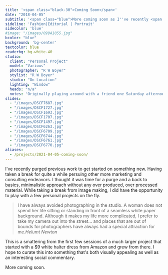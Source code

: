 ```yaml
---
title: '<span class="black-30">Coming Soon</span>'
date: "2018-04-05"
subtitle: '<span class="blue">More coming soon as I''ve recently <span class="fw7">purged everything.</span></span>'
sideline: 'Fashion|Editorial | Portrait'
sidecolor: 'blue'
#image: "/images/099A1055.jpg"
bcolor: "blue"
background: 'bg-center'
textcolor: blue
readerbg: bg-white-40
studio:
  client: "Personal Project"
  model: "Various"
  photographer: "R W Boyer"
  stylist: "R W Boyer"
  studio: "On Location"
  lighting: "Window"
  heads: "n/a"
  notes: 'Originally playing around with a friend one Saturday afternoon grew into a project involving 25 extremely diverse subjects from all walks of life.'
slides:
  - "/images/DSCF7687.jpg"
  - "/images/DSCF1727.jpg"
  - "/images/DSCF1693.jpg"
  - "/images/DSCF1707.jpg"
  - "/images/DSCF1497.jpg"
  - "/images/DSCF6263.jpg"
  - "/images/DSCF6709.jpg"
  - "/images/DSCF6744.jpg"
  - "/images/DSCF6761.jpg"
  - "/images/DSCF6770.jpg"
aliases:
  - /projects/2021-04-05-coming-soon/
---
```

I've recently purged previous work to get started on something new. Having taken a break for quite a while persuing other more marketing and consulting endeavors. I thought it was time for a purge and a back to basics, minimalistic approach without any over produced, over processed material. While taking a break from image making, I did have the opportunity to play with a few personal projects on the fly.

> I have always avoided photographing in the studio. A woman does not spend her life sitting or standing in front of a seamless white paper background. Although it makes my life more complicated, I prefer to take my camera out into the street... and places that are out of bounds for photographers have always had a special attraction for me.<cite>Helumt Newton</cite>

This is a smattering from the first few sessions of a much larger project that started with a $9 white halter dress from Amazon and grew from there. I hope to curate this into something that's both visually appealing as well as an interesting social commentary.

More coming soon.


